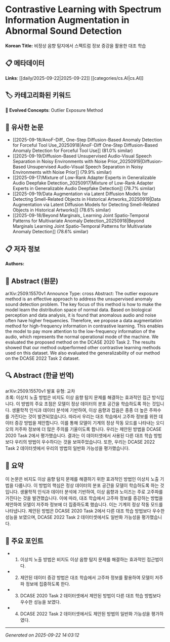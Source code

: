 # Contrastive Learning with Spectrum Information Augmentation in Abnormal Sound Detection

**Korean Title:** 비정상 음향 탐지에서 스펙트럼 정보 증강을 활용한 대조 학습

## 📋 메타데이터

**Links**: [[daily/2025-09-22|2025-09-22]] [[categories/cs.AI|cs.AI]]

## 🏷️ 카테고리화된 키워드
**🚀 Evolved Concepts**: Outlier Exposure Method

## 🔗 유사한 논문
- [[2025-09-18/AnoF-Diff_ One-Step Diffusion-Based Anomaly Detection for Forceful Tool Use_20250918|AnoF-Diff One-Step Diffusion-Based Anomaly Detection for Forceful Tool Use]] (81.0% similar)
- [[2025-09-19/Diffusion-Based Unsupervised Audio-Visual Speech Separation in Noisy Environments with Noise Prior_20250919|Diffusion-Based Unsupervised Audio-Visual Speech Separation in Noisy Environments with Noise Prior]] (79.9% similar)
- [[2025-09-17/Mixture of Low-Rank Adapter Experts in Generalizable Audio Deepfake Detection_20250917|Mixture of Low-Rank Adapter Experts in Generalizable Audio Deepfake Detection]] (78.7% similar)
- [[2025-09-19/Data Augmentation via Latent Diffusion Models for Detecting Smell-Related Objects in Historical Artworks_20250919|Data Augmentation via Latent Diffusion Models for Detecting Smell-Related Objects in Historical Artworks]] (78.6% similar)
- [[2025-09-18/Beyond Marginals_ Learning Joint Spatio-Temporal Patterns for Multivariate Anomaly Detection_20250918|Beyond Marginals Learning Joint Spatio-Temporal Patterns for Multivariate Anomaly Detection]] (78.6% similar)

## 📋 저자 정보

**Authors:** 

## 📄 Abstract (원문)

arXiv:2509.15570v1 Announce Type: cross 
Abstract: The outlier exposure method is an effective approach to address the unsupervised anomaly sound detection problem. The key focus of this method is how to make the model learn the distribution space of normal data. Based on biological perception and data analysis, it is found that anomalous audio and noise often have higher frequencies. Therefore, we propose a data augmentation method for high-frequency information in contrastive learning. This enables the model to pay more attention to the low-frequency information of the audio, which represents the normal operational mode of the machine. We evaluated the proposed method on the DCASE 2020 Task 2. The results showed that our method outperformed other contrastive learning methods used on this dataset. We also evaluated the generalizability of our method on the DCASE 2022 Task 2 dataset.

## 🔍 Abstract (한글 번역)

arXiv:2509.15570v1 발표 유형: 교차  
초록: 이상치 노출 방법은 비지도 이상 음향 탐지 문제를 해결하는 효과적인 접근 방식입니다. 이 방법의 주요 초점은 모델이 정상 데이터의 분포 공간을 학습하도록 하는 것입니다. 생물학적 인식과 데이터 분석에 기반하여, 이상 음향과 잡음은 종종 더 높은 주파수를 가진다는 것이 발견되었습니다. 따라서 우리는 대조 학습에서 고주파 정보를 위한 데이터 증강 방법을 제안합니다. 이를 통해 모델이 기계의 정상 작동 모드를 나타내는 오디오의 저주파 정보에 더 많은 주의를 기울이도록 합니다. 우리는 제안된 방법을 DCASE 2020 Task 2에서 평가했습니다. 결과는 이 데이터셋에서 사용된 다른 대조 학습 방법보다 우리의 방법이 우수하다는 것을 보여주었습니다. 또한, 우리는 DCASE 2022 Task 2 데이터셋에서 우리의 방법의 일반화 가능성을 평가했습니다.

## 📝 요약

이 논문은 비지도 이상 음향 탐지 문제를 해결하기 위한 효과적인 방법인 이상치 노출 기법을 다룹니다. 이 방법의 핵심은 정상 데이터의 분포 공간을 모델이 학습하도록 하는 것입니다. 생물학적 인식과 데이터 분석에 기반하여, 이상 음향과 노이즈는 주로 고주파를 가진다는 것을 발견했습니다. 이에 따라, 대조 학습에서 고주파 정보를 증강하는 방법을 제안하여 모델이 저주파 정보에 더 집중하도록 했습니다. 이는 기계의 정상 작동 모드를 나타냅니다. 제안된 방법은 DCASE 2020 Task 2에서 다른 대조 학습 방법보다 우수한 성능을 보였으며, DCASE 2022 Task 2 데이터셋에서도 일반화 가능성을 평가했습니다.

## 🎯 주요 포인트

- 1. 이상치 노출 방법은 비지도 이상 음향 탐지 문제를 해결하는 효과적인 접근법이다.

- 2. 제안된 데이터 증강 방법은 대조 학습에서 고주파 정보를 활용하여 모델이 저주파 정보에 집중하도록 한다.

- 3. DCASE 2020 Task 2 데이터셋에서 제안된 방법이 다른 대조 학습 방법보다 우수한 성능을 보였다.

- 4. DCASE 2022 Task 2 데이터셋에서도 제안된 방법의 일반화 가능성을 평가하였다.

---

*Generated on 2025-09-22 14:03:12*